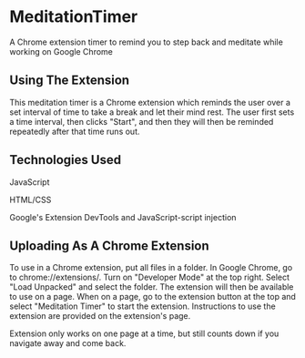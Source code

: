 # MeditationTimer
A Chrome extension timer to remind you to step back and meditate while working on Google Chrome

## Using The Extension 
This meditation timer is a Chrome extension which reminds the user over a set interval of time to take a break and let their mind rest. The user first sets a time interval, then clicks "Start", and then they will then be reminded repeatedly after that time runs out. 

## Technologies Used
JavaScript

HTML/CSS

Google's Extension DevTools and JavaScript-script injection

## Uploading As A Chrome Extension 
To use in a Chrome extension, put all files in a folder. In Google Chrome, go to chrome://extensions/. Turn on "Developer Mode" at the top right. Select "Load Unpacked" and select the folder. The extension will then be available to use on a page. When on a page, go to the extension button at the top and select "Meditation Timer" to start the extension. Instructions to use the extension are provided on the extension's page. 

Extension only works on one page at a time, but still counts down if you navigate away and come back.
